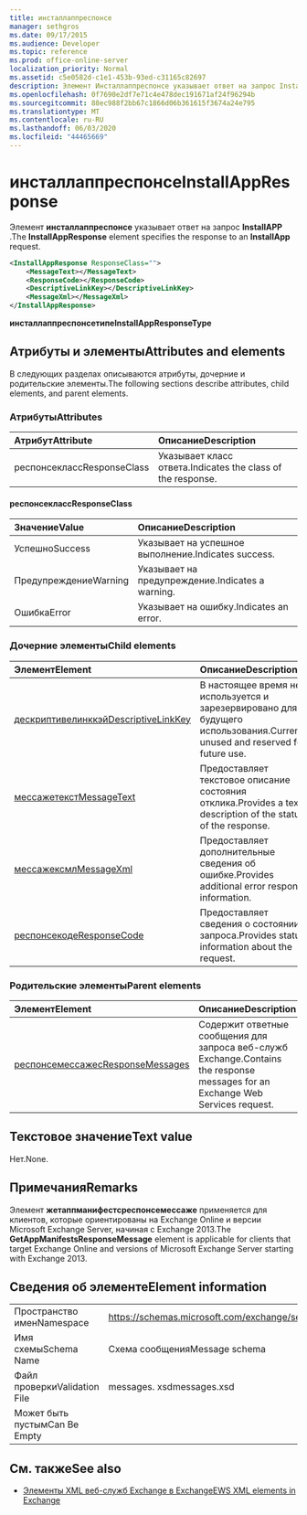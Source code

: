 ```yaml
---
title: инсталлаппреспонсе
manager: sethgros
ms.date: 09/17/2015
ms.audience: Developer
ms.topic: reference
ms.prod: office-online-server
localization_priority: Normal
ms.assetid: c5e0582d-c1e1-453b-93ed-c31165c82697
description: Элемент Инсталлаппреспонсе указывает ответ на запрос InstallApp.
ms.openlocfilehash: 0f7690e2df7e71c4e478dec191671af24f96294b
ms.sourcegitcommit: 88ec988f2bb67c1866d06b361615f3674a24e795
ms.translationtype: MT
ms.contentlocale: ru-RU
ms.lasthandoff: 06/03/2020
ms.locfileid: "44465669"
---
```

# <a name="installappresponse"></a><span data-ttu-id="fa093-103">инсталлаппреспонсе</span><span class="sxs-lookup"><span data-stu-id="fa093-103">InstallAppResponse</span></span>

<span data-ttu-id="fa093-104">Элемент **инсталлаппреспонсе** указывает ответ на запрос **InstallAPP** .</span><span class="sxs-lookup"><span data-stu-id="fa093-104">The **InstallAppResponse** element specifies the response to an **InstallApp** request.</span></span> 
  
```xml
<InstallAppResponse ResponseClass="">
    <MessageText></MessageText>
    <ResponseCode></ResponseCode>
    <DescriptiveLinkKey></DescriptiveLinkKey>
    <MessageXml></MessageXml>
</InstallAppResponse>
```

 <span data-ttu-id="fa093-105">**инсталлаппреспонсетипе**</span><span class="sxs-lookup"><span data-stu-id="fa093-105">**InstallAppResponseType**</span></span>
## <a name="attributes-and-elements"></a><span data-ttu-id="fa093-106">Атрибуты и элементы</span><span class="sxs-lookup"><span data-stu-id="fa093-106">Attributes and elements</span></span>

<span data-ttu-id="fa093-107">В следующих разделах описываются атрибуты, дочерние и родительские элементы.</span><span class="sxs-lookup"><span data-stu-id="fa093-107">The following sections describe attributes, child elements, and parent elements.</span></span>
  
### <a name="attributes"></a><span data-ttu-id="fa093-108">Атрибуты</span><span class="sxs-lookup"><span data-stu-id="fa093-108">Attributes</span></span>

|<span data-ttu-id="fa093-109">**Атрибут**</span><span class="sxs-lookup"><span data-stu-id="fa093-109">**Attribute**</span></span>|<span data-ttu-id="fa093-110">**Описание**</span><span class="sxs-lookup"><span data-stu-id="fa093-110">**Description**</span></span>|
|:-----|:-----|
|<span data-ttu-id="fa093-111">респонсекласс</span><span class="sxs-lookup"><span data-stu-id="fa093-111">ResponseClass</span></span>  <br/> |<span data-ttu-id="fa093-112">Указывает класс ответа.</span><span class="sxs-lookup"><span data-stu-id="fa093-112">Indicates the class of the response.</span></span>  <br/> |
   
#### <a name="responseclass"></a><span data-ttu-id="fa093-113">респонсекласс</span><span class="sxs-lookup"><span data-stu-id="fa093-113">ResponseClass</span></span>

|<span data-ttu-id="fa093-114">**Значение**</span><span class="sxs-lookup"><span data-stu-id="fa093-114">**Value**</span></span>|<span data-ttu-id="fa093-115">**Описание**</span><span class="sxs-lookup"><span data-stu-id="fa093-115">**Description**</span></span>|
|:-----|:-----|
|<span data-ttu-id="fa093-116">Успешно</span><span class="sxs-lookup"><span data-stu-id="fa093-116">Success</span></span>  <br/> |<span data-ttu-id="fa093-117">Указывает на успешное выполнение.</span><span class="sxs-lookup"><span data-stu-id="fa093-117">Indicates success.</span></span>  <br/> |
|<span data-ttu-id="fa093-118">Предупреждение</span><span class="sxs-lookup"><span data-stu-id="fa093-118">Warning</span></span>  <br/> |<span data-ttu-id="fa093-119">Указывает на предупреждение.</span><span class="sxs-lookup"><span data-stu-id="fa093-119">Indicates a warning.</span></span>  <br/> |
|<span data-ttu-id="fa093-120">Ошибка</span><span class="sxs-lookup"><span data-stu-id="fa093-120">Error</span></span>  <br/> |<span data-ttu-id="fa093-121">Указывает на ошибку.</span><span class="sxs-lookup"><span data-stu-id="fa093-121">Indicates an error.</span></span>  <br/> |
   
### <a name="child-elements"></a><span data-ttu-id="fa093-122">Дочерние элементы</span><span class="sxs-lookup"><span data-stu-id="fa093-122">Child elements</span></span>

|<span data-ttu-id="fa093-123">**Элемент**</span><span class="sxs-lookup"><span data-stu-id="fa093-123">**Element**</span></span>|<span data-ttu-id="fa093-124">**Описание**</span><span class="sxs-lookup"><span data-stu-id="fa093-124">**Description**</span></span>|
|:-----|:-----|
|[<span data-ttu-id="fa093-125">дескриптивелинккэй</span><span class="sxs-lookup"><span data-stu-id="fa093-125">DescriptiveLinkKey</span></span>](descriptivelinkkey.md) <br/> |<span data-ttu-id="fa093-126">В настоящее время не используется и зарезервировано для будущего использования.</span><span class="sxs-lookup"><span data-stu-id="fa093-126">Currently unused and reserved for future use.</span></span>  <br/> |
|[<span data-ttu-id="fa093-127">мессажетекст</span><span class="sxs-lookup"><span data-stu-id="fa093-127">MessageText</span></span>](messagetext.md) <br/> |<span data-ttu-id="fa093-128">Предоставляет текстовое описание состояния отклика.</span><span class="sxs-lookup"><span data-stu-id="fa093-128">Provides a text description of the status of the response.</span></span>  <br/> |
|[<span data-ttu-id="fa093-129">мессажексмл</span><span class="sxs-lookup"><span data-stu-id="fa093-129">MessageXml</span></span>](messagexml.md) <br/> |<span data-ttu-id="fa093-130">Предоставляет дополнительные сведения об ошибке.</span><span class="sxs-lookup"><span data-stu-id="fa093-130">Provides additional error response information.</span></span>  <br/> |
|[<span data-ttu-id="fa093-131">респонсекоде</span><span class="sxs-lookup"><span data-stu-id="fa093-131">ResponseCode</span></span>](responsecode.md) <br/> |<span data-ttu-id="fa093-132">Предоставляет сведения о состоянии запроса.</span><span class="sxs-lookup"><span data-stu-id="fa093-132">Provides status information about the request.</span></span>  <br/> |
   
### <a name="parent-elements"></a><span data-ttu-id="fa093-133">Родительские элементы</span><span class="sxs-lookup"><span data-stu-id="fa093-133">Parent elements</span></span>

|<span data-ttu-id="fa093-134">**Элемент**</span><span class="sxs-lookup"><span data-stu-id="fa093-134">**Element**</span></span>|<span data-ttu-id="fa093-135">**Описание**</span><span class="sxs-lookup"><span data-stu-id="fa093-135">**Description**</span></span>|
|:-----|:-----|
|[<span data-ttu-id="fa093-136">респонсемессажес</span><span class="sxs-lookup"><span data-stu-id="fa093-136">ResponseMessages</span></span>](responsemessages.md) <br/> |<span data-ttu-id="fa093-137">Содержит ответные сообщения для запроса веб-служб Exchange.</span><span class="sxs-lookup"><span data-stu-id="fa093-137">Contains the response messages for an Exchange Web Services request.</span></span>  <br/> |
   
## <a name="text-value"></a><span data-ttu-id="fa093-138">Текстовое значение</span><span class="sxs-lookup"><span data-stu-id="fa093-138">Text value</span></span>

<span data-ttu-id="fa093-139">Нет.</span><span class="sxs-lookup"><span data-stu-id="fa093-139">None.</span></span>
  
## <a name="remarks"></a><span data-ttu-id="fa093-140">Примечания</span><span class="sxs-lookup"><span data-stu-id="fa093-140">Remarks</span></span>

<span data-ttu-id="fa093-141">Элемент **жетаппманифестсреспонсемессаже** применяется для клиентов, которые ориентированы на Exchange Online и версии Microsoft Exchange Server, начиная с Exchange 2013.</span><span class="sxs-lookup"><span data-stu-id="fa093-141">The **GetAppManifestsResponseMessage** element is applicable for clients that target Exchange Online and versions of Microsoft Exchange Server starting with Exchange 2013.</span></span> 
  
## <a name="element-information"></a><span data-ttu-id="fa093-142">Сведения об элементе</span><span class="sxs-lookup"><span data-stu-id="fa093-142">Element information</span></span>

|||
|:-----|:-----|
|<span data-ttu-id="fa093-143">Пространство имен</span><span class="sxs-lookup"><span data-stu-id="fa093-143">Namespace</span></span>  <br/> |https://schemas.microsoft.com/exchange/services/2006/messages  <br/> |
|<span data-ttu-id="fa093-144">Имя схемы</span><span class="sxs-lookup"><span data-stu-id="fa093-144">Schema Name</span></span>  <br/> |<span data-ttu-id="fa093-145">Схема сообщения</span><span class="sxs-lookup"><span data-stu-id="fa093-145">Message schema</span></span>  <br/> |
|<span data-ttu-id="fa093-146">Файл проверки</span><span class="sxs-lookup"><span data-stu-id="fa093-146">Validation File</span></span>  <br/> |<span data-ttu-id="fa093-147">messages. xsd</span><span class="sxs-lookup"><span data-stu-id="fa093-147">messages.xsd</span></span>  <br/> |
|<span data-ttu-id="fa093-148">Может быть пустым</span><span class="sxs-lookup"><span data-stu-id="fa093-148">Can Be Empty</span></span>  <br/> ||
   
## <a name="see-also"></a><span data-ttu-id="fa093-149">См. также</span><span class="sxs-lookup"><span data-stu-id="fa093-149">See also</span></span>



- [<span data-ttu-id="fa093-150">Элементы XML веб-служб Exchange в Exchange</span><span class="sxs-lookup"><span data-stu-id="fa093-150">EWS XML elements in Exchange</span></span>](ews-xml-elements-in-exchange.md)

